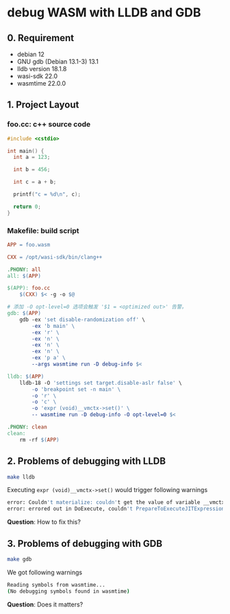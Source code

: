 # debug WASM with LLDB and GDB

## 0. Requirement
- debian 12
- GNU gdb (Debian 13.1-3) 13.1
- lldb version 18.1.8
- wasi-sdk 22.0
- wasmtime 22.0.0

## 1. Project Layout
### foo.cc: c++ source code
```c++
#include <cstdio>

int main() {
  int a = 123;

  int b = 456;

  int c = a + b;

  printf("c = %d\n", c);

  return 0;
}
```
### Makefile: build script
```makefile
APP = foo.wasm

CXX = /opt/wasi-sdk/bin/clang++

.PHONY: all
all: $(APP)

$(APP): foo.cc
	$(CXX) $< -g -o $@

# 添加 -O opt-level=0 选项会触发 '$1 = <optimized out>' 告警。
gdb: $(APP)
	gdb -ex 'set disable-randomization off' \
		-ex 'b main' \
		-ex 'r' \
		-ex 'n' \
		-ex 'n' \
		-ex 'n' \
		-ex 'p a' \
		--args wasmtime run -D debug-info $<

lldb: $(APP)
	lldb-18 -O 'settings set target.disable-aslr false' \
		-o 'breakpoint set -n main' \
		-o 'r' \
		-o 'c' \
		-o 'expr (void)__vmctx->set()' \
		-- wasmtime run -D debug-info -O opt-level=0 $<

.PHONY: clean
clean:
	rm -rf $(APP)
```

## 2. Problems of debugging with LLDB

```bash
make lldb
```

Executing `expr (void)__vmctx->set()` would trigger following warnings
```bash
error: Couldn't materialize: couldn't get the value of variable __vmctx: variable not available
error: errored out in DoExecute, couldn't PrepareToExecuteJITExpression
```

**Question**: How to fix this?

## 3. Problems of debugging with GDB

```bash
make gdb
```

We got following warnings

```bash
Reading symbols from wasmtime...
(No debugging symbols found in wasmtime)
```

**Question**: Does it matters?
